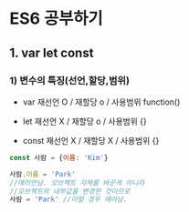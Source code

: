 # ES6 공부하기
## 1. var let const
### 1) 변수의 특징(선언,할당,범위) 
* var
재선언 O / 재할당 o / 사용범위 function()

* let
재선언 X / 재할당 o / 사용범위 {}

* const
재선언 X / 재할당 X / 사용범위 {}

```javascript
const 사람 = {이름: 'Kim'}

사람.이름 = 'Park' 
//에러안남. 오브젝트 자체를 바꾼게 아니라
//오브젝트의 내부값을 변경한 것이므로
사람 = 'Park' //이럴 경우 에러남.
```
